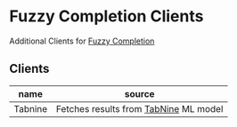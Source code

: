 # Fuzzy Completion Clients

Additional Clients for [Fuzzy Completion](https://github.com/ms-jpq/fuzzy-completion)

## Clients

| name    | source                                                            |
| ------- | ----------------------------------------------------------------- |
| Tabnine | Fetches results from [TabNine](https://www.tabnine.com/) ML model |
